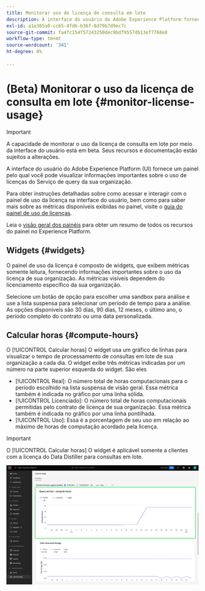 ```yaml
---
title: Monitorar uso de licença de consulta em lote
description: A interface do usuário do Adobe Experience Platform fornece um painel pelo qual você pode visualizar informações importantes sobre o uso de licenças da Data Distiller de sua organização.
exl-id: a1e365a0-cc65-4fd6-b36f-8d79b7d9ec7c
source-git-commit: fa4fc154f57243250dec9bdf9557db13ef7768e8
workflow-type: tm+mt
source-wordcount: '341'
ht-degree: 0%

---
```


# (Beta) Monitorar o uso da licença de consulta em lote {#monitor-license-usage}

>[!IMPORTANT]
>
>A capacidade de monitorar o uso da licença de consulta em lote por meio da interface do usuário está em beta. Seus recursos e documentação estão sujeitos a alterações.

A interface do usuário do Adobe Experience Platform (UI) fornece um painel pelo qual você pode visualizar informações importantes sobre o uso de licenças do Serviço de query da sua organização.

Para obter instruções detalhadas sobre como acessar e interagir com o painel de uso da licença na interface do usuário, bem como para saber mais sobre as métricas disponíveis exibidas no painel, visite o [guia do painel de uso de licenças](../../dashboards/guides/license-usage.md).

Leia o [visão geral dos painéis](../../dashboards/home.md) para obter um resumo de todos os recursos do painel no Experience Platform.

## Widgets {#widgets}

O painel de uso da licença é composto de widgets, que exibem métricas somente leitura, fornecendo informações importantes sobre o uso da licença de sua organização. As métricas visíveis dependem do licenciamento específico da sua organização.

Selecione um botão de opção para escolher uma sandbox para análise e use a lista suspensa para selecionar um período de tempo para a análise. As opções disponíveis são 30 dias, 90 dias, 12 meses, o último ano, o período completo do contrato ou uma data personalizada.

## Calcular horas {#compute-hours}

O [!UICONTROL Calcular horas] O widget usa um gráfico de linhas para visualizar o tempo de processamento de consultas em lote de sua organização a cada dia. O widget exibe três métricas indicadas por um número na parte superior esquerda do widget. São eles

- [!UICONTROL Real]: O número total de horas computacionais para o período escolhido na lista suspensa de visão geral. Essa métrica também é indicada no gráfico por uma linha sólida.
- [!UICONTROL Licenciado]: O número total de horas computacionais permitidas pelo contrato de licença de sua organização. Essa métrica também é indicada no gráfico por uma linha pontilhada.
- [!UICONTROL Uso]: Essa é a porcentagem de seu uso em relação ao máximo de horas de computação acordado pela licença.

>[!IMPORTANT]
>
>O [!UICONTROL Calcular horas] O widget é aplicável somente a clientes com a licença do Data Distiller para consultas em lote.

![O painel de uso da licença com o widget de horas de computação destacado.](../images/data-distiller/compute-hours.png)
